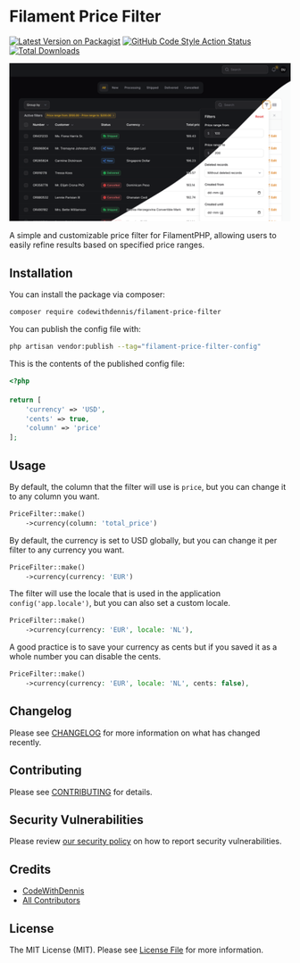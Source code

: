 # Filament Price Filter

[![Latest Version on Packagist](https://img.shields.io/packagist/v/codewithdennis/filament-price-filter.svg?style=flat-square)](https://packagist.org/packages/codewithdennis/filament-price-filter)
[![GitHub Code Style Action Status](https://img.shields.io/github/actions/workflow/status/codewithdennis/filament-price-filter/fix-php-code-styling.yml?branch=main&label=code%20style&style=flat-square)](https://github.com/codewithdennis/filament-price-filter/actions?query=workflow%3A"Fix+PHP+code+styling"+branch%3Amain)
[![Total Downloads](https://img.shields.io/packagist/dt/codewithdennis/filament-price-filter.svg?style=flat-square)](https://packagist.org/packages/codewithdennis/filament-price-filter)

![thumbnail](https://raw.githubusercontent.com/CodeWithDennis/filament-price-filter/main/thumbnail.png)

A simple and customizable price filter for FilamentPHP, allowing users to easily refine results based on specified price ranges.

## Installation

You can install the package via composer:

```bash
composer require codewithdennis/filament-price-filter
```

You can publish the config file with:

```bash
php artisan vendor:publish --tag="filament-price-filter-config"
```

This is the contents of the published config file:

```php
<?php

return [
    'currency' => 'USD',
    'cents' => true,
    'column' => 'price'
];
```

## Usage

By default, the column that the filter will use is `price`, but you can change it to any column you want.

```php
PriceFilter::make()
    ->currency(column: 'total_price')
```

By default, the currency is set to USD globally, but you can change it per filter to any currency you want.

```php
PriceFilter::make()
    ->currency(currency: 'EUR')
```

The filter will use the locale that is used in the application `config('app.locale')`, but you can also set a custom locale.

```php
PriceFilter::make()
    ->currency(currency: 'EUR', locale: 'NL'),
```

A good practice is to save your currency as cents but if you saved it as a whole number you can disable the cents.

```php
PriceFilter::make()
    ->currency(currency: 'EUR', locale: 'NL', cents: false),
```

## Changelog

Please see [CHANGELOG](CHANGELOG.md) for more information on what has changed recently.

## Contributing

Please see [CONTRIBUTING](.github/CONTRIBUTING.md) for details.

## Security Vulnerabilities

Please review [our security policy](../../security/policy) on how to report security vulnerabilities.

## Credits

- [CodeWithDennis](https://github.com/CodeWithDennis)
- [All Contributors](../../contributors)

## License

The MIT License (MIT). Please see [License File](LICENSE.md) for more information.
